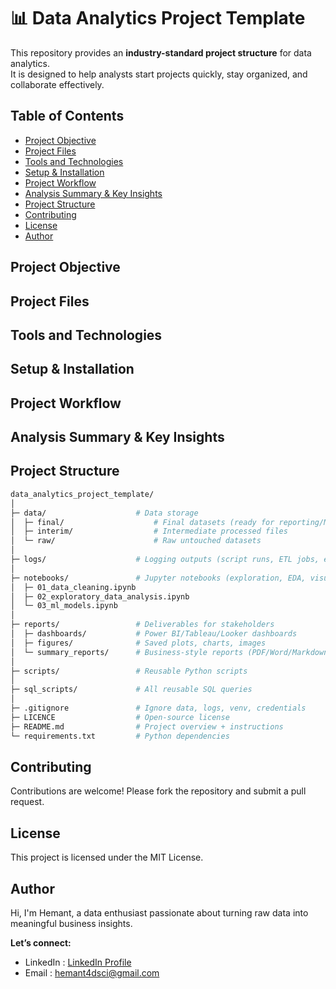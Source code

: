 # 📊 Data Analytics Project Template  

This repository provides an **industry-standard project structure** for data analytics.  
It is designed to help analysts start projects quickly, stay organized, and collaborate effectively.  

## Table of Contents

+ [Project Objective](#project-objective)
+ [Project Files](#project-files)
+ [Tools and Technologies](#tools-and-technologies)
+ [Setup & Installation](#setup--installation)
+ [Project Workflow](#project-workflow)
+ [Analysis Summary & Key Insights](#analysis-summary--key-insights)
+ [Project Structure](#project-structure)
+ [Contributing](#contributing)
+ [License](#license)
+ [Author](#author)

## Project Objective


## Project Files


## Tools and Technologies


## Setup & Installation


## Project Workflow


## Analysis Summary & Key Insights


## Project Structure
```bash
data_analytics_project_template/
│
├─ data/                    # Data storage
│  ├─ final/                    # Final datasets (ready for reporting/ML models)
│  ├─ interim/                  # Intermediate processed files
│  └─ raw/                      # Raw untouched datasets
│
├─ logs/                    # Logging outputs (script runs, ETL jobs, errors)
│
├─ notebooks/               # Jupyter notebooks (exploration, EDA, visualization)
│  ├─ 01_data_cleaning.ipynb
│  ├─ 02_exploratory_data_analysis.ipynb
│  └─ 03_ml_models.ipynb
│
├─ reports/                 # Deliverables for stakeholders
│  ├─ dashboards/           # Power BI/Tableau/Looker dashboards
│  ├─ figures/              # Saved plots, charts, images
│  └─ summary_reports/      # Business-style reports (PDF/Word/Markdown)
│
├─ scripts/                 # Reusable Python scripts
│
├─ sql_scripts/             # All reusable SQL queries
│
├─ .gitignore               # Ignore data, logs, venv, credentials
├─ LICENCE                  # Open-source license
├─ README.md                # Project overview + instructions
└─ requirements.txt         # Python dependencies
```

## Contributing

Contributions are welcome! Please fork the repository and submit a pull request.


## License

This project is licensed under the MIT License.


## Author

Hi, I'm Hemant, a data enthusiast passionate about turning raw data into meaningful business insights.

**Let’s connect:**
- LinkedIn : [LinkedIn Profile](https://www.linkedin.com/in/hemant1491/)  
- Email : hemant4dsci@gmail.com
